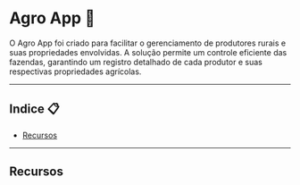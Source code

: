 <h1>Agro App 🍃</h1>

O Agro App foi criado para facilitar o gerenciamento de produtores rurais e suas propriedades envolvidas. A solução permite um controle eficiente das fazendas, 
garantindo um registro detalhado de cada produtor e suas respectivas propriedades agrícolas.

<hr>

<div>
  <h2>Indice 📋</h2>

  <ul>
    <li>
      <p>
        <a href="#recursos">Recursos</a>
      </p>
    </li>
  </ul>
</div>

  <hr>

<div>
  <h2>Recursos</h2>
  <a href="#recursos"></a>
</div>
